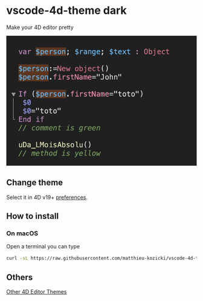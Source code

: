 # vscode-4d-theme dark

Make your 4D editor pretty

![Sample](screen4Dtheme.png)

## Change theme

Select it in 4D v19+ [preferences](https://developer.4d.com/docs/Preferences/methods/#themes).

## How to install


### On macOS

Open a terminal you can type

```bash
curl -sL https://raw.githubusercontent.com/matthieu-kozicki/vscode-4d-theme/main/vscode-dark-theme.json -o $HOME/Library/Application\ Support/4D/4D\ Editor\ Themes/vscode-4D-theme-dark.json
```

## Others

[Other 4D Editor Themes](https://github.com/topics/4d-theme)